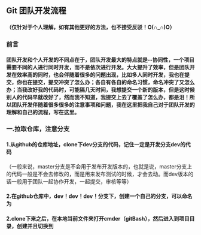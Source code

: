 Git 团队开发流程
----
#### （仅针对于个人理解，如有其他更好的方法，也不接受反驳！O(∩_∩)O）

###  前言 
#### 团队开发和个人开发的不同点在于，团队开发最大的特点就是--协同性，一个项目需要不同的人进行同时开发，而不是依次进行开发。大大提升了效率，但是团队开发在效率高的同时，也会伴随着很多的问题出现，比如多人同时开发，我也在提交，你也在提交，提交冲突了怎么办；各自有各自的命名习惯，命名冲突了又怎么办；当我改好我的代码时，可能隔几天时间，我想提交一个新的版本，但是这时候别人的代码早就改好了，然而我不知道，我提交上去了覆盖了怎么办，都是泪！所以团队开发伴随着很多很多的注意事项和问题，我在这里把我自己对于团队开发的理解和自己的流程，写在这里。

### 一.拉取仓库，注意分支

#### 1.从github的仓库地址，clone下dev分支的代码，记住一定是开发分支dev的代码
（一般来说，master分支是不会用于发布开发版本的，也就是说，master分支上的代码一般是不会去修改的，而是用来发布测试的时候，才会去动。而dev版本的话一般用于团队一起协作开发，一起提交，审核等等）
#### 2.在github仓库中，dev！dev！dev！分支下，创建一个自己的分支，可以命名为
#### 2.clone下来之后，在本地当前文件夹打开cmder（gitBash），然后进入到项目目录，创建并且切换到

